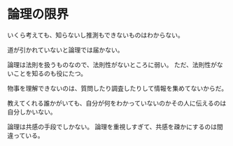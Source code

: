 # 論理の限界

いくら考えても、知らないし推測もできないものはわからない。

道が引かれていないと論理では届かない。

論理は法則を扱うものなので、法則性がないところに弱い。
ただ、法則性がないことを知るのも役にたつ。

物事を理解できないのは、質問したり調査したりして情報を集めてないからだ。

教えてくれる誰かがいても、自分が何をわかっていないのかその人に伝えるのは自分しかいない。

論理は共感の手段でしかない。
論理を重視しすぎて、共感を疎かにするのは間違っている。
